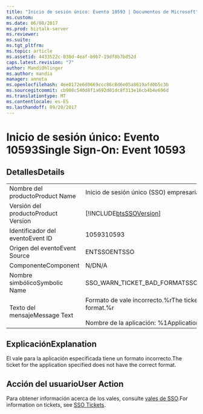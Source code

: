 ```yaml
---
title: "Inicio de sesión único: Evento 10593 | Documentos de Microsoft"
ms.custom: 
ms.date: 06/08/2017
ms.prod: biztalk-server
ms.reviewer: 
ms.suite: 
ms.tgt_pltfrm: 
ms.topic: article
ms.assetid: 4433522c-038d-4eaf-b9b7-19df8b7bd52d
caps.latest.revision: "7"
author: MandiOhlinger
ms.author: mandia
manager: anneta
ms.openlocfilehash: 4ee8172e6d0669ccc86c8d6e05a8619afd0b5c3b
ms.sourcegitcommit: cb908c540d8f1a692d01dc8f313e16cb4b4e696d
ms.translationtype: MT
ms.contentlocale: es-ES
ms.lasthandoff: 09/20/2017
---
```

# <a name="single-sign-on-event-10593"></a><span data-ttu-id="a33fa-102">Inicio de sesión único: Evento 10593</span><span class="sxs-lookup"><span data-stu-id="a33fa-102">Single Sign-On: Event 10593</span></span>
## <a name="details"></a><span data-ttu-id="a33fa-103">Detalles</span><span class="sxs-lookup"><span data-stu-id="a33fa-103">Details</span></span>  
  
|||  
|-|-|  
|<span data-ttu-id="a33fa-104">Nombre del producto</span><span class="sxs-lookup"><span data-stu-id="a33fa-104">Product Name</span></span>|<span data-ttu-id="a33fa-105">Inicio de sesión único (SSO) empresarial</span><span class="sxs-lookup"><span data-stu-id="a33fa-105">Enterprise Single Sign-On</span></span>|  
|<span data-ttu-id="a33fa-106">Versión del producto</span><span class="sxs-lookup"><span data-stu-id="a33fa-106">Product Version</span></span>|[!INCLUDE[btsSSOVersion](../includes/btsssoversion-md.md)]|  
|<span data-ttu-id="a33fa-107">Identificador del evento</span><span class="sxs-lookup"><span data-stu-id="a33fa-107">Event ID</span></span>|<span data-ttu-id="a33fa-108">10593</span><span class="sxs-lookup"><span data-stu-id="a33fa-108">10593</span></span>|  
|<span data-ttu-id="a33fa-109">Origen del evento</span><span class="sxs-lookup"><span data-stu-id="a33fa-109">Event Source</span></span>|<span data-ttu-id="a33fa-110">ENTSSO</span><span class="sxs-lookup"><span data-stu-id="a33fa-110">ENTSSO</span></span>|  
|<span data-ttu-id="a33fa-111">Componente</span><span class="sxs-lookup"><span data-stu-id="a33fa-111">Component</span></span>|<span data-ttu-id="a33fa-112">N/D</span><span class="sxs-lookup"><span data-stu-id="a33fa-112">N/A</span></span>|  
|<span data-ttu-id="a33fa-113">Nombre simbólico</span><span class="sxs-lookup"><span data-stu-id="a33fa-113">Symbolic Name</span></span>|<span data-ttu-id="a33fa-114">SSO_WARN_TICKET_BAD_FORMAT</span><span class="sxs-lookup"><span data-stu-id="a33fa-114">SSO_WARN_TICKET_BAD_FORMAT</span></span>|  
|<span data-ttu-id="a33fa-115">Texto del mensaje</span><span class="sxs-lookup"><span data-stu-id="a33fa-115">Message Text</span></span>|<span data-ttu-id="a33fa-116">Formato de vale incorrecto.%r</span><span class="sxs-lookup"><span data-stu-id="a33fa-116">The ticket does not have the correct format.%r</span></span><br /><br /> <span data-ttu-id="a33fa-117">Nombre de la aplicación: %1</span><span class="sxs-lookup"><span data-stu-id="a33fa-117">Application Name: %1</span></span>|  
  
## <a name="explanation"></a><span data-ttu-id="a33fa-118">Explicación</span><span class="sxs-lookup"><span data-stu-id="a33fa-118">Explanation</span></span>  
 <span data-ttu-id="a33fa-119">El vale para la aplicación especificada tiene un formato incorrecto.</span><span class="sxs-lookup"><span data-stu-id="a33fa-119">The ticket for the application specified does not have the correct format.</span></span>  
  
## <a name="user-action"></a><span data-ttu-id="a33fa-120">Acción del usuario</span><span class="sxs-lookup"><span data-stu-id="a33fa-120">User Action</span></span>  
 <span data-ttu-id="a33fa-121">Para obtener información acerca de los vales, consulte [vales de SSO](../core/sso-tickets.md).</span><span class="sxs-lookup"><span data-stu-id="a33fa-121">For information on tickets, see [SSO Tickets](../core/sso-tickets.md).</span></span>